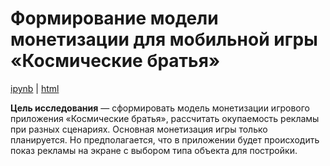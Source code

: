 # Формирование модели монетизации для мобильной игры «Космические братья»

[ipynb](https://github.com/irashtelm/portfolio/blob/2291a6ce126fbfb89dd5f29df62b7cb28ba5e478/space_brothers/space_brothers.ipynb) | [html](https://github.com/irashtelm/portfolio/blob/c2196c41b5949f6df19c42a2a71be4d827593401/space_brothers/space_brothers.html)

**Цель исследования** — cформировать модель монетизации игрового приложения «Космические братья», рассчитать окупаемость рекламы при разных сценариях. Основная монетизация игры только планируется. Но предполагается, что в приложении будет происходить показ рекламы на экране с выбором типа объекта для постройки.
